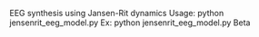 EEG synthesis using Jansen-Rit dynamics
Usage: python jensenrit_eeg_model.py <band to display>
Ex: python jensenrit_eeg_model.py Beta
